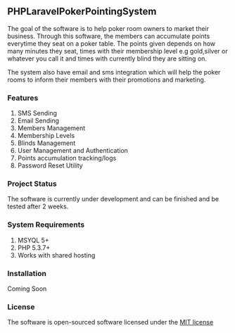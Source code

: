 ## PHPLaravelPokerPointingSystem
The goal of the software is to help poker room owners to market their business. Through this software, 
the members can accumulate points everytime they seat on a poker table. The points given depends on
how many minutes they seat, times with their membership level e.g gold,silver or whatever you call it
and times with currently blind they are sitting on.

The system also have email and sms integration which will help the poker rooms to inform their members
with their promotions and marketing.

### Features
1. SMS Sending
2. Email Sending
3. Members Management
4. Membership Levels
5. Blinds Management
6. User Management and Authentication
7. Points accumulation tracking/logs
8. Password Reset Utility

### Project Status
The software is currently under development and can be finished and be tested after 2 weeks.

### System Requirements
1. MSYQL 5+
2. PHP 5.3.7+
3. Works with shared hosting

### Installation
Coming Soon

### License

The software is open-sourced software licensed under the [MIT license](http://opensource.org/licenses/MIT)
